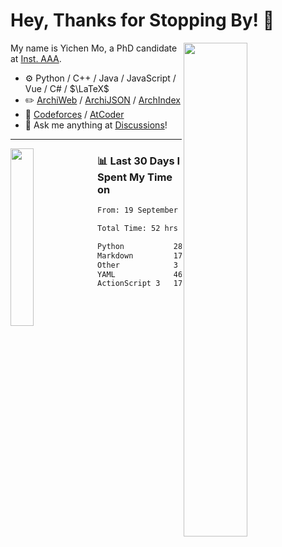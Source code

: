 # Hey, Thanks for Stopping By! 🦭

<picture>
    <source media="(prefers-color-scheme: dark)" srcset="https://github-readme-stats.vercel.app/api?username=amomorning&show_icons=true&theme=noctis_minimus&hide=issues">
    <img align="right" width="45%" src="https://github-readme-stats.vercel.app/api?username=amomorning&show_icons=true&theme=graywhite&hide=issues">
</picture>


My name is Yichen Mo, a PhD candidate at [Inst. AAA](https://archialgo.com).

-   :gear: Python / C++ / Java / JavaScript / Vue / C# / $\LaTeX$ 
-   :pencil2: [ArchiWeb](https://web.archialgo.com) / [ArchiJSON](https://www.food4rhino.com/en/app/archijson) / [ArchIndex](https://index.archialgo.com/) 
-   :abacus: [Codeforces](https://codeforces.com/profile/LaPluma) / [AtCoder](https://atcoder.jp/users/amomorning)
-   :thought_balloon: Ask me anything at [Discussions](https://github.com/amomorning/amomorning/discussions/new)!


---

<picture>
    <source media="(prefers-color-scheme: dark)" srcset="https://github-readme-stats.vercel.app/api/top-langs/?username=amomorning&hide=Mathematica&theme=noctis_minimus">
    <img align="left" width="27%" src="https://github-readme-stats.vercel.app/api/top-langs/?username=amomorning&hide=Mathematica&theme=graywhite">
</picture>

  
### 📊 Last 30 Days I Spent My Time on

<!--START_SECTION:waka-->

```txt
From: 19 September 2023 - To: 19 October 2023

Total Time: 52 hrs 17 mins

Python           28 hrs 54 mins  █████████████▓░░░░░░░░░░░   55.27 %
Markdown         17 hrs 20 mins  ████████▒░░░░░░░░░░░░░░░░   33.15 %
Other            3 hrs 57 mins   ██░░░░░░░░░░░░░░░░░░░░░░░   07.57 %
YAML             46 mins         ▒░░░░░░░░░░░░░░░░░░░░░░░░   01.47 %
ActionScript 3   17 mins         ░░░░░░░░░░░░░░░░░░░░░░░░░   00.56 %
```

<!--END_SECTION:waka-->　　
